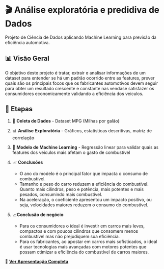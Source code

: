 # 🎬 Análise exploratória e predidiva de Dados 
Projeto de Ciência de Dados aplicando Machine Learning para previsão da eficiência automotiva.

## 📊 Visão Geral  
O objetivo deste projeto é tratar, extrair e analisar informações de um dataset para entender se há um padrão ocorrido entre as features, prever quais são os principais focos que os fabricantes automotivos devem seguir para obter um resultado crescente e constante nas vendase satisfazer os consumidores economicamente validando a eficiência dos veículos.

## 📌 Etapas  
1. 📂 **Coleta de Dados** - Dataset MPG (Milhas por galão)  

2. 📊 **Análise Exploratória** - Gráficos, estatísticas descritivas, matriz de correlação  

3. 🧠 **Modelo de Machine Learning** - Regressão linear para validar quais as features dos veículos mais afetam o gasto de combustível 

4. 📈 **Conclusões**
     - O ano do modelo é o principal fator que impacta o consumo de combustível. 
     - Tamanho e peso do carro reduzem a eficiência do combustível. Quanto mais cilindros, peso e potência, mais potentes e mais pesados, consumindo mais combustível.
     - Na aceleração, o coeficiente apresentou um impacto positivo, ou seja, velocidades maiores reduzem o consumo do combustível.


5. 📈**Conclusão de negócio**
      - Para os consumidores o ideal é investir em carros mais leves, compactos e com poucos cilindros que consomem menos combustível mas não prejudiquem sua eficiência. 
      - Para os fabricantes, ao apostar em carros mais sofisticados, o ideal é usar tecnologias mais avançadas com motores potentes que possam otimizar a eficiência do combustível de carros maiores.

📄 **[Ver Apresentação Completa](https://github.com/Gabriella-rns/Eficiencia-Automotiva/blob/main/Apresentac%CC%A7a%CC%83o_MPG.pdf)**
